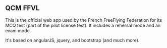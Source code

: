 QCM FFVL
--------

This is the official web app used by the French FreeFlying Federation for its MCQ test (part of the pilot license test). 
It includes a rehersal mode and an exam mode.

It's based on angularJS, jquery, and bootstrap (and much more).
